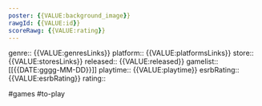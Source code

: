 ```yaml
---
poster: {{VALUE:background_image}}
rawgId: {{VALUE:id}}
scoreRawg: {{VALUE:rating}}
---
```


genre:: {{VALUE:genresLinks}}
platform:: {{VALUE:platformsLinks}}
store:: {{VALUE:storesLinks}}
released:: {{VALUE:released}}
gamelist:: [[{{DATE:gggg-MM-DD}}]]
playtime:: {{VALUE:playtime}}
esrbRating:: {{VALUE:esrbRating}}
rating::

#games #to-play